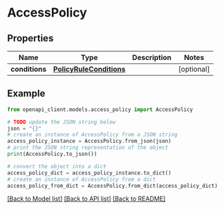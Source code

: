 # AccessPolicy


## Properties

Name | Type | Description | Notes
------------ | ------------- | ------------- | -------------
**conditions** | [**PolicyRuleConditions**](PolicyRuleConditions.md) |  | [optional] 

## Example

```python
from openapi_client.models.access_policy import AccessPolicy

# TODO update the JSON string below
json = "{}"
# create an instance of AccessPolicy from a JSON string
access_policy_instance = AccessPolicy.from_json(json)
# print the JSON string representation of the object
print(AccessPolicy.to_json())

# convert the object into a dict
access_policy_dict = access_policy_instance.to_dict()
# create an instance of AccessPolicy from a dict
access_policy_from_dict = AccessPolicy.from_dict(access_policy_dict)
```
[[Back to Model list]](../README.md#documentation-for-models) [[Back to API list]](../README.md#documentation-for-api-endpoints) [[Back to README]](../README.md)


